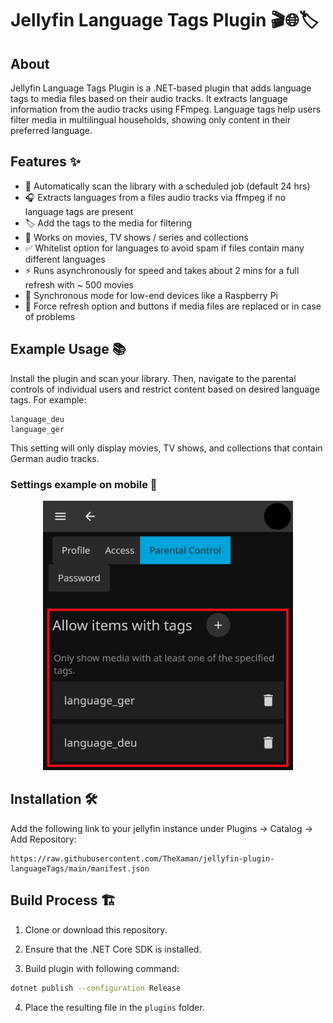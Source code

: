 # Jellyfin Language Tags Plugin 🎬🌐🏷️

## About
Jellyfin Language Tags Plugin is a .NET-based plugin that adds language tags to media files based on their audio tracks. It extracts language information from the audio tracks using FFmpeg. Language tags help users filter media in multilingual households, showing only content in their preferred language.

## Features ✨

- 🔄 Automatically scan the library with a scheduled job (default 24 hrs)
- 🎧 Extracts languages from a files audio tracks via ffmpeg if no language tags are present
- 🏷️ Add the tags to the media for filtering
- 🎥 Works on movies, TV shows / series and collections
- ✅ Whitelist option for languages to avoid spam if files contain many different languages
- ⚡ Runs asynchronously for speed and takes about 2 mins for a full refresh with ~ 500 movies
- 🐢 Synchronous mode for low-end devices like a Raspberry Pi
- 🔄 Force refresh option and buttons if media files are replaced or in case of problems

## Example Usage 📚
Install the plugin and scan your library. Then, navigate to the parental controls of individual users and restrict content based on desired language tags. For example:
```
language_deu
language_ger
```
This setting will only display movies, TV shows, and collections that contain German audio tracks.

### Settings example on mobile 📱
<p align="center">
  <img src="Images/example_on_mobile_small.png" alt="Example" width="400">
</p>

## Installation 🛠️
Add the following link to your jellyfin instance under Plugins -> Catalog -> Add Repository:
```
https://raw.githubusercontent.com/TheXaman/jellyfin-plugin-languageTags/main/manifest.json
```

## Build Process 🏗️

1. Clone or download this repository.

2. Ensure that the .NET Core SDK is installed.

3. Build plugin with following command:

```sh
dotnet publish --configuration Release
```

4. Place the resulting file in the `plugins` folder.
